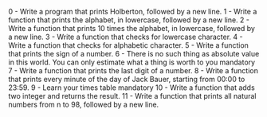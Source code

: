 0 - Write a program that prints Holberton, followed by a new line.
1 - Write a function that prints the alphabet, in lowercase, followed by a new line.
2 - Write a function that prints 10 times the alphabet, in lowercase, followed by a new line.
3 - Write a function that checks for lowercase character.
4 - Write a function that checks for alphabetic character.
5 - Write a function that prints the sign of a number.
6 - There is no such thing as absolute value in this world. You can only estimate what a thing is worth to you mandatory
7 - Write a function that prints the last digit of a number.
8 - Write a function that prints every minute of the day of Jack Bauer, starting from 00:00 to 23:59.
9 - Learn your times table mandatory
10 - Write a function that adds two integer and returns the result.
11 - Write a function that prints all natural numbers from n to 98, followed by a new line.